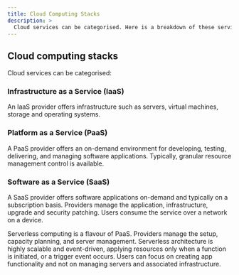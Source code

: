 ```yaml
---
title: Cloud Computing Stacks
description: >
  Cloud services can be categorised. Here is a breakdown of these services.
---
```


## Cloud computing stacks

Cloud services can be categorised:

### Infrastructure as a Service (IaaS)

An IaaS provider offers infrastructure such as servers, virtual machines, storage and operating systems.

### Platform as a Service (PaaS)

A PaaS provider offers an on-demand environment for developing, testing, delivering, and managing software applications. Typically, granular resource management control is available.

### Software as a Service (SaaS)

A SaaS provider offers software applications on-demand and typically on a subscription basis. Providers manage the application, infrastructure, upgrade and security patching. Users consume the service over a network on a device.

Serverless computing is a flavour of PaaS. Providers manage the setup, capacity planning, and server management. Serverless architecture is highly scalable and event-driven, applying resources only when a function is initiated, or a trigger event occurs. Users can focus on creating app functionality and not on managing servers and associated infrastructure.
